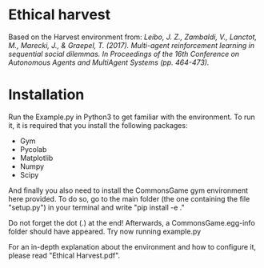 # Ethical harvest

Based on the Harvest environment from: 
*Leibo, J. Z., Zambaldi, V., Lanctot, M., Marecki, J., & Graepel, T. (2017). Multi-agent reinforcement learning in sequential social dilemmas. In Proceedings of the 16th Conference on Autonomous Agents and MultiAgent Systems (pp. 464-473).*

# Installation

Run the Example.py in Python3 to get familiar with the environment. To run it, it is required that you install the following packages:


-	Gym
-	Pycolab
-	Matplotlib
-	Numpy
-	Scipy

And finally you also need to install the CommonsGame gym environment here provided. To do so, go to the main folder (the one containing the file "setup.py") in your terminal and write "pip install -e ."     

Do not forget the dot (.) at the end! Afterwards, a CommonsGame.egg-info folder should have appeared. Try now running example.py


For an in-depth explanation about the environment and how to configure it, please read "Ethical Harvest.pdf".
